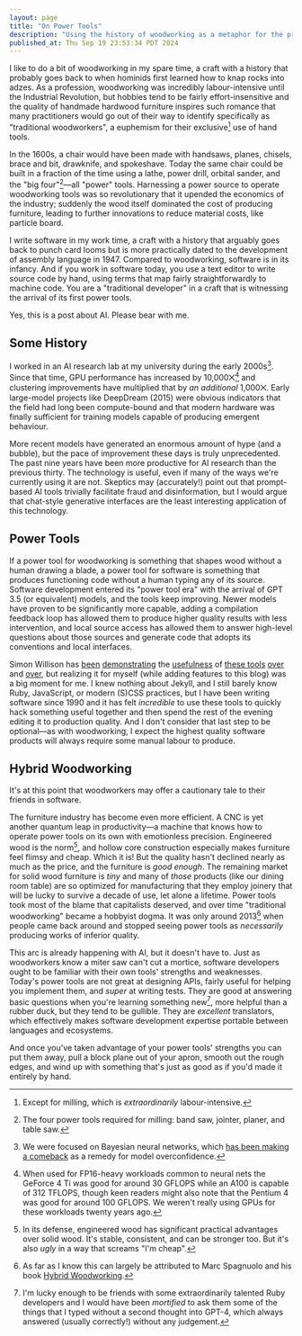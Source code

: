 ```yaml
---
layout: page
title: "On Power Tools"
description: "Using the history of woodworking as a metaphor for the present (and future?) of software development."
published_at: Thu Sep 19 23:53:34 PDT 2024
---
```


I like to do a bit of woodworking in my spare time, a craft with a history that probably goes back to when hominids first learned how to knap rocks into adzes. As a profession, woodworking was incredibly labour-intensive until the Industrial Revolution, but hobbies tend to be fairly effort-insensitive and the quality of handmade hardwood furniture inspires such romance that many practitioners would go out of their way to identify specifically as "traditional woodworkers", a euphemism for their exclusive[^tradition] use of hand tools.

In the 1600s, a chair would have been made with handsaws, planes, chisels, brace and bit, drawknife, and spokeshave. Today the same chair could be built in a fraction of the time using a lathe, power drill, orbital sander, and the "big four"[^bigfour]—all "power" tools. Harnessing a power source to operate woodworking tools was so revolutionary that it upended the economics of the industry; suddenly the wood itself dominated the cost of producing furniture, leading to further innovations to reduce material costs, like particle board.

I write software in my work time, a craft with a history that arguably goes back to punch card looms but is more practically dated to the development of assembly language in 1947. Compared to woodworking, software is in its infancy. And if you work in software today, you use a text editor to write source code by hand, using terms that map fairly straightforwardly to machine code. You are a "traditional developer" in a craft that is witnessing the arrival of its first power tools.

Yes, this is a post about AI. Please bear with me.

## Some History

I worked in an AI research lab at my university during the early 2000s[^bayes]. Since that time, GPU performance has increased by 10,000⨉[^gpu] and clustering improvements have multiplied that by _an additional_ 1,000⨉. Early large-model projects like DeepDream (2015) were obvious indicators that the field had long been compute-bound and that modern hardware was finally sufficient for training models capable of producing emergent behaviour.

More recent models have generated an enormous amount of hype (and a bubble), but the pace of improvement these days is truly unprecedented. The past nine years have been more productive for AI research than the previous thirty. The technology is useful, even if many of the ways we're currently using it are not. Skeptics may (accurately!) point out that prompt-based AI tools trivially facilitate fraud and disinformation, but I would argue that chat-style generative interfaces are the least interesting application of this technology.

## Power Tools

If a power tool for woodworking is something that shapes wood without a human drawing a blade, a power tool for software is something that produces functioning code without a human typing any of its source. Software development entered its "power tool era" with the arrival of GPT 3.5 (or equivalent) models, and the tools keep improving. Newer models have proven to be significantly more capable, adding a compilation feedback loop has allowed them to produce higher quality results with less intervention, and local source access has allowed them to answer high-level questions about those sources and generate code that adopts its conventions and local interfaces.

Simon Willison has [been](https://simonwillison.net/2024/Mar/22/claude-and-chatgpt-case-study/) [demonstrating](https://simonwillison.net/2024/Mar/23/building-c-extensions-for-sqlite-with-chatgpt-code-interpreter/) the [usefulness](https://simonwillison.net/2024/Mar/26/llm-cmd/) of [these tools](https://simonwillison.net/2024/Jun/21/search-based-rag/) [over](https://simonwillison.net/2024/Aug/8/django-http-debug/) and [over](https://simonwillison.net/2024/Aug/26/gemini-bounding-box-visualization/), but realizing it for myself (while adding features to this blog) was a big moment for me. I knew nothing about Jekyll, and I still barely know Ruby, JavaScript, or modern (S)CSS practices, but I have been writing software since 1990 and it has felt _incredible_ to use these tools to quickly hack something useful together and then spend the rest of the evening editing it to production quality. And I don't consider that last step to be optional—as with woodworking, I expect the highest quality software products will always require some manual labour to produce.

## Hybrid Woodworking

It's at this point that woodworkers may offer a cautionary tale to their friends in software.

The furniture industry has become even more efficient. A CNC is yet another quantum leap in productivity—a machine that knows how to operate power tools on its own with emotionless precision. Engineered wood is the norm[^engineered], and hollow core construction especially makes furniture feel flimsy and cheap. Which it is! But the quality hasn't declined nearly as much as the price, and the furniture is _good enough_. The remaining market for solid wood furniture is _tiny_ and many of _those_ products (like our dining room table) are so optimized for manufacturing that they employ joinery that will be lucky to survive a decade of use, let alone a lifetime. Power tools took most of the blame that capitalists deserved, and over time "traditional woodworking" became a hobbyist dogma. It was only around 2013[^marc] when people came back around and stopped seeing power tools as _necessarily_ producing works of inferior quality.

This arc is already happening with AI, but it doesn't have to. Just as woodworkers know a miter saw can't cut a mortice, software developers ought to be familiar with their own tools' strengths and weaknesses. Today's power tools are not great at designing APIs, fairly useful for helping you implement them, and _super_ at writing tests. They are good at answering basic questions when you're learning something new[^ruby], more helpful than a rubber duck, but they tend to be gullible. They are _excellent_ translators, which effectively makes software development expertise portable between languages and ecosystems.

And once you've taken advantage of your power tools' strengths you can put them away, pull a block plane out of your apron, smooth out the rough edges, and wind up with something that's just as good as if you'd made it entirely by hand.

[^tradition]: Except for milling, which is _extraordinarily_ labour-intensive.
[^bigfour]: The four power tools required for milling: band saw, jointer, planer, and table saw.
[^bayes]: We were focused on Bayesian neural networks, which [has been making a comeback](https://brandinho.github.io/bayesian-perspective-q-learning/) as a remedy for model overconfidence.
[^gpu]: When used for FP16-heavy workloads common to neural nets the GeForce 4 Ti was good for around 30 GFLOPS while an A100 is capable of 312 TFLOPS, though keen readers might also note that the Pentium 4 was good for around 100 GFLOPS. We weren't really using GPUs for these workloads twenty years ago.
[^engineered]: In its defense, engineered wood has significant practical advantages over solid wood. It's stable, consistent, and can be stronger too. But it's also _ugly_ in a way that screams "I'm cheap".
[^marc]: As far as I know this can largely be attributed to Marc Spagnuolo and his book [Hybrid Woodworking](https://thewoodwhisperer.com/product/hybrid-woodworking-book/).
[^ruby]: I'm lucky enough to be friends with some extraordinarily talented Ruby developers and I would have been _mortified_ to ask them some of the things that I typed without a second thought into GPT-4, which always answered (usually correctly!) without any judgement.
